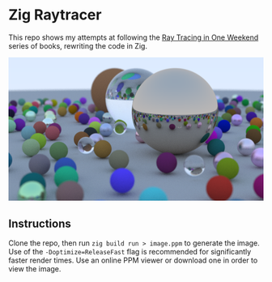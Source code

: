 # Zig Raytracer

This repo shows my attempts at following the [Ray Tracing in One Weekend](https://raytracing.github.io/) series of books, rewriting the code in Zig. 

![Ray Tracing In One Weekend](./rt_in_one_weekend.png)

## Instructions

Clone the repo, then run `zig build run > image.ppm` to generate the image. Use of the `-Doptimize=ReleaseFast` flag is recommended for significantly faster render times. Use an online PPM viewer or download one in order to view the image.